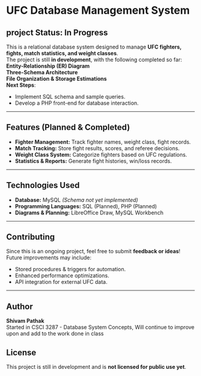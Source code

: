 # UFC Database Management System

##  project Status: In Progress 
This is a relational database system designed to manage **UFC fighters, fights, match statistics, and weight classes**.  
The project is still **in development**, with the following completed so far:
 **Entity-Relationship (ER) Diagram**  
 **Three-Schema Architecture**  
 **File Organization & Storage Estimations**  
 **Next Steps**:
- Implement SQL schema and sample queries.
- Develop a PHP front-end for database interaction.

---

## Features (Planned & Completed)
- **Fighter Management:** Track fighter names, weight class, fight records.
- **Match Tracking:** Store fight results, scores, and referee decisions.
- **Weight Class System:** Categorize fighters based on UFC regulations.
- **Statistics & Reports:** Generate fight histories, win/loss records.

---

##  Technologies Used
- **Database:** MySQL *(Schema not yet implemented)*
- **Programming Languages:** SQL (Planned), PHP (Planned)
- **Diagrams & Planning:** LibreOffice Draw, MySQL Workbench

---

## Contributing
Since this is an ongoing project, feel free to submit **feedback or ideas**! Future improvements may include:
- Stored procedures & triggers for automation.
- Enhanced performance optimizations.
- API integration for external UFC data.

---

## Author
**Shivam Pathak**  
Started in CSCI 3287 - Database System Concepts, Will continue to improve upon and add to the work done in class 

## License
This project is still in development and is **not licensed for public use yet**.


